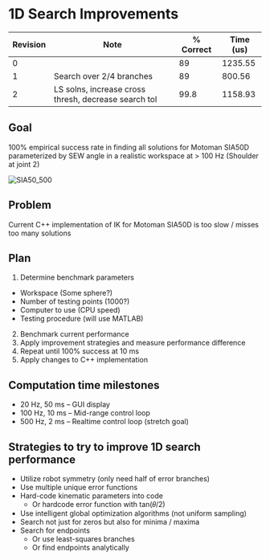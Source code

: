 # 1D Search Improvements

| Revision | Note                                                 | % Correct | Time (us) |
|----------|--------------------------                            |-----------|-----------|
| 0        |                                                      | 89        | 1235.55   |
| 1        | Search over 2/4 branches                             | 89        | 800.56    |
| 2        | LS solns, increase cross thresh, decrease search tol | 99.8      | 1158.93  |


## Goal
100% empirical success rate in finding all solutions for Motoman SIA50D parameterized by SEW angle in a realistic workspace at > 100 Hz
(Shoulder at joint 2)

![SIA50_500](https://github.com/rpiRobotics/1d_search_improvements/assets/4022499/2b1dc019-30fb-4449-8662-96f6a99b515b)

## Problem
Current C++ implementation of IK for Motoman SIA50D is too slow / misses too many solutions

## Plan
1. Determine benchmark parameters
  * Workspace (Some sphere?)
  * Number of testing points (1000?)
  * Computer to use (CPU speed)
  * Testing procedure (will use MATLAB)
2. Benchmark current performance
3. Apply improvement strategies and measure performance difference
4. Repeat until 100% success at 10 ms
5. Apply changes to C++ implementation

## Computation time milestones
 * 20 Hz,  50 ms – GUI display 
 * 100 Hz, 10 ms – Mid-range control loop
 * 500 Hz,  2 ms – Realtime control loop (stretch goal)

## Strategies to try to improve 1D search performance
 * Utilize robot symmetry (only need half of error branches)
 *  Use multiple unique error functions
 * Hard-code kinematic parameters into code
   *  Or hardcode error function with tan⁡(𝜃/2)
 *  Use intelligent global optimization algorithms (not uniform sampling)
 *  Search not just for zeros but also for minima / maxima
 *  Search for endpoints
     *  Or use least-squares branches
     *  Or find endpoints analytically 
